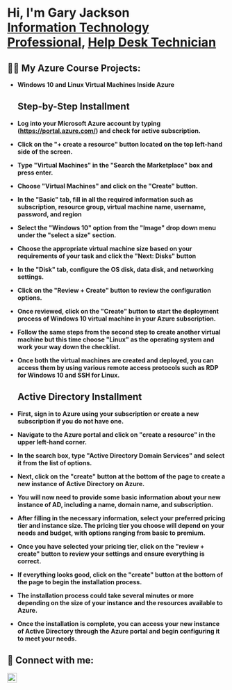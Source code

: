 <h1>Hi, I'm Gary Jackson <br/><a href="https://github.com/techguy24jackson">Information Technology Professional</a>, <a href="https://www.linkedin.com/in/gary-jackson-4072bb275/">Help Desk Technician</a>

<h2>👨‍💻 My Azure Course Projects:</h2>

- <b>Windows 10 and Linux Virtual Machines Inside Azure</b>
  <h2>Step-by-Step Installment</h2>
- <b>Log into your Microsoft Azure account by typing (https://portal.azure.com/) and check for active subscription.<br/>

- <b>Click on the "+ create a resource" button located on the top left-hand side of the screen.<br/>

- <b>Type "Virtual Machines" in the "Search the Marketplace" box and press enter.<br/>
  
- <b>Choose "Virtual Machines" and click on the "Create" button.<br/>
  
- <b>In the "Basic" tab, fill in all the required information such as subscription, resource group, virtual machine name, username, password, and region
  
- <b>Select the "Windows 10" option from the "Image" drop down menu under the "select a size" section.<br/>
  
- <b>Choose the appropriate virtual machine size based on your requirements of your task and click the "Next: Disks" button<br/>
  
- <b>In the "Disk" tab, configure the OS disk, data disk, and networking settings.<br/>
  
- <b>Click on the "Review + Create" button to review the configuration options.<br/>
  
- <b>Once reviewed, click on the "Create" button to start the deployment process of Windows 10 virtual machine in your Azure subscription.<br/>
  
- <b>Follow the same steps from the second step to create another virtual machine but this time choose "Linux" as the operating system and work your way down the checklist.<br/>
  
- <b>Once both the virtual machines are created and deployed, you can access them by using various remote access protocols such as RDP for Windows 10 and SSH for Linux.<br/>

  <h2>Active Directory Installment</h2>
- <b>First, sign in to Azure using your subscription or create a new subscription if you do not have one.<br/>

- <b>Navigate to the Azure portal and click on "create a resource" in the upper left-hand corner.<br/>

- <b>In the search box, type "Active Directory Domain Services" and select it from the list of options.<br/>

- <b>Next, click on the "create" button at the bottom of the page to create a new instance of Active Directory on Azure.<br/>

- <b>You will now need to provide some basic information about your new instance of AD, including a name, domain name, and subscription.<br/>

- <b>After filling in the necessary information, select your preferred pricing tier and instance size. The pricing tier you choose will depend on your needs and budget, with options ranging from basic to premium.<br/>

- <b>Once you have selected your pricing tier, click on the "review + create" button to review your settings and ensure everything is correct.<br/>

- <b>If everything looks good, click on the "create" button at the bottom of the page to begin the installation process.<br/>

- <b>The installation process could take several minutes or more depending on the size of your instance and the resources available to Azure.<br/>

- <b>Once the installation is complete, you can access your new instance of Active Directory through the Azure portal and begin configuring it to meet your needs.<br/>


  


<h2> 🤳 Connect with me:</h2>

[<img align="left" alt="Gary-Jackson-4072bb275 | LinkedIn" width="22px" src="https://cdn.jsdelivr.net/npm/simple-icons@v3/icons/linkedin.svg" />][linkedin]



[linkedin]: https://linkedin.com/in/gary-jackson-4072bb275





